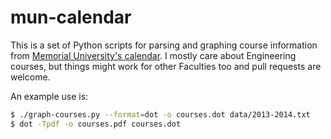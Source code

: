 # mun-calendar

This is a set of Python scripts for parsing and graphing course information
from [Memorial University's calendar](http://www.mun.ca/regoff/calendar).
I mostly care about Engineering courses, but things might work for other
Faculties too and pull requests are welcome.

An example use is:

```bash
$ ./graph-courses.py --format=dot -o courses.dot data/2013-2014.txt
$ dot -Tpdf -o courses.pdf courses.dot
```
